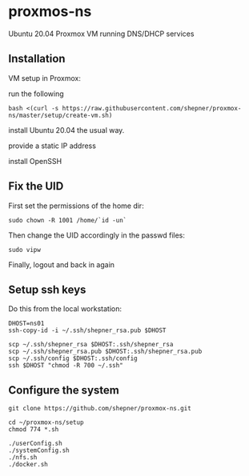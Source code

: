 # proxmos-ns

Ubuntu 20.04 Proxmox VM running DNS/DHCP services

## Installation

VM setup in Proxmox:

run the following

``` shell
bash <(curl -s https://raw.githubusercontent.com/shepner/proxmox-ns/master/setup/create-vm.sh)
```

install Ubuntu 20.04 the usual way.

provide a static IP address

install OpenSSH

## Fix the UID

First set the permissions of the home dir:

``` shell
sudo chown -R 1001 /home/`id -un`
```

Then change the UID accordingly in the passwd files:

``` shell
sudo vipw
```

Finally, logout and back in again

## Setup ssh keys

Do this from the local workstation:

``` shell
DHOST=ns01
ssh-copy-id -i ~/.ssh/shepner_rsa.pub $DHOST

scp ~/.ssh/shepner_rsa $DHOST:.ssh/shepner_rsa
scp ~/.ssh/shepner_rsa.pub $DHOST:.ssh/shepner_rsa.pub
scp ~/.ssh/config $DHOST:.ssh/config
ssh $DHOST "chmod -R 700 ~/.ssh"
```

## Configure the system

``` shell
git clone https://github.com/shepner/proxmox-ns.git

cd ~/proxmox-ns/setup
chmod 774 *.sh

./userConfig.sh
./systemConfig.sh
./nfs.sh
./docker.sh
```
